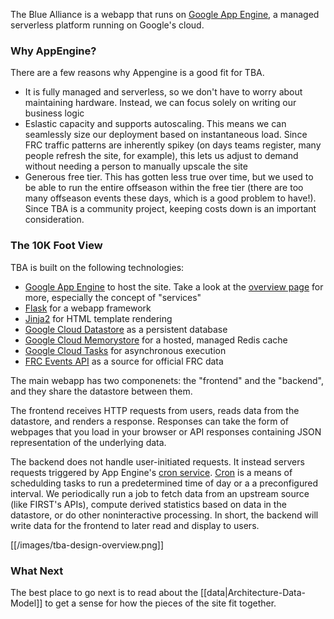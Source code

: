 The Blue Alliance is a webapp that runs on [Google App Engine](https://cloud.google.com/appengine), a managed serverless platform running on Google's cloud.


### Why AppEngine?

There are a few reasons why Appengine is a good fit for TBA.
 - It is fully managed and serverless, so we don't have to worry about maintaining hardware. Instead, we can focus solely on writing our business logic
 - Eslastic capacity and supports autoscaling. This means we can seamlessly size our deployment based on instantaneous load. Since FRC traffic patterns are inherently spikey (on days teams register, many people refresh the site, for example), this lets us adjust to demand without needing a person to manually upscale the site
 - Generous free tier. This has gotten less true over time, but we used to be able to run the entire offseason within the free tier (there are too many offseason events these days, which is a good problem to have!). Since TBA is a community project, keeping costs down is an important consideration.

### The 10K Foot View

TBA is built on the following technologies:
 - [Google App Engine](https://cloud.google.com/appengine) to host the site. Take a look at the [overview page](https://cloud.google.com/appengine/docs/standard/python3/an-overview-of-app-engine) for more, especially the concept of "services"
 - [Flask](https://palletsprojects.com/p/flask/) for a webapp framework
 - [Jinja2](https://palletsprojects.com/p/jinja/) for HTML template rendering
 - [Google Cloud Datastore](https://cloud.google.com/datastore) as a persistent database
 - [Google Cloud Memorystore](https://cloud.google.com/memorystore) for a hosted, managed Redis cache
 - [Google Cloud Tasks](https://cloud.google.com/tasks) for asynchronous execution
 - [FRC Events API](https://frc-events.firstinspires.org/services/API/) as a source for official FRC data

The main webapp has two componenets: the "frontend" and the "backend", and they share the datastore between them. 

The frontend receives HTTP requests from users, reads data from the datastore, and renders a response. Responses can take the form of webpages that you load in your browser or API responses containing JSON representation of the underlying data.

The backend does not handle user-initiated requests. It instead servers requests triggered by App Engine's [cron service](https://cloud.google.com/appengine/docs/standard/python3/scheduling-jobs-with-cron-yaml). [Cron](https://en.wikipedia.org/wiki/Cron) is a means of schedulding tasks to run a predetermined time of day or a a preconfigured interval. We periodically run a job to fetch data from an upstream source (like FIRST's APIs), compute derived statistics based on data in the datastore, or do other noninteractive processing. In short, the backend will write data for the frontend to later read and display to users.

[[/images/tba-design-overview.png]]

### What Next

The best place to go next is to read about the [[data|Architecture-Data-Model]] to get a sense for how the pieces of the site fit together.
